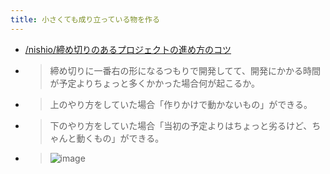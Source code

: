 ```yaml
---
title: 小さくても成り立っている物を作る
---
```


* [/nishio/締め切りのあるプロジェクトの進め方のコツ](https://scrapbox.io/nishio/締め切りのあるプロジェクトの進め方のコツ)
* 
   > 
   > 締め切りに一番右の形になるつもりで開発してて、開発にかかる時間が予定よりちょっと多くかかった場合何が起こるか。

* 
   > 
   > 上のやり方をしていた場合「作りかけで動かないもの」ができる。

* 
   > 
   > 下のやり方をしていた場合「当初の予定よりはちょっと劣るけど、ちゃんと動くもの」ができる。

* 
   > 
   > ![image](https://gyazo.com/a427fdffce74b273ea4df7f045b12257/thumb/1000)
